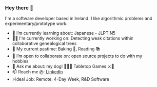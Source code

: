 ### Hey there 👋

I'm a software developer based in Ireland. I like algorithmic problems and experimentary/prototype work.

- 🌱 I’m currently learning about: Japanese - JLPT N5
- 🧑‍💻 I'm currently working on: Detecting weak citations within collaborative genealogical trees
- 🧗 My current pastime: Baking 🍰, Reading 📚
- 👯 I’m open to collaborate on: open source projects to do with my hobbies
- 💬 Ask me about: my dog! 💖🐶💖 Tabletop Games ⚔️🎲
- 📫 Reach me @: [LinkedIn](https://www.linkedin.com/in/ianfhunter/)
- ⚡Ideal Job: Remote, 4-Day Week, R&D Software
